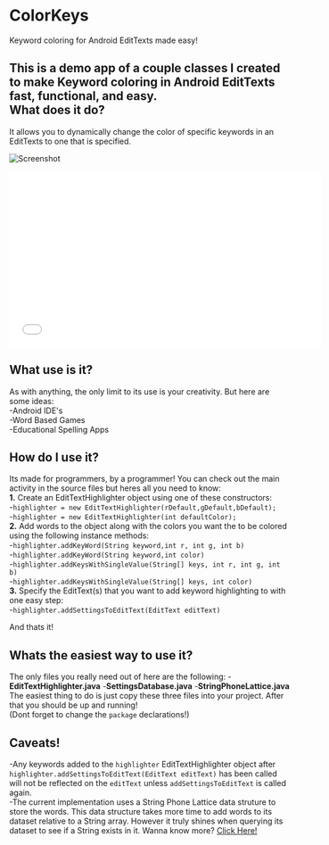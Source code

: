 ColorKeys
=========

Keyword coloring for Android EditTexts made easy!  

This is a demo app of a couple classes I created to make Keyword coloring in Android EditTexts fast, functional, and easy.  
What does it do?
-----------------------------------------------------------------------------------------------------------------------
It allows you to dynamically change the color of specific keywords in an EditTexts to one that is specified.  

<img src="http://i.imgur.com/Zrmz6Yw.png" alt="Screenshot" />

<object width="560" height="315"><param name="movie" value="//www.youtube.com/v/Nil7plWDiXs?version=3&amp;hl=en_US"></param><param name="allowFullScreen" value="true"></param><param name="allowscriptaccess" value="always"></param><embed src="//www.youtube.com/v/Nil7plWDiXs?version=3&amp;hl=en_US" type="application/x-shockwave-flash" width="560" height="315" allowscriptaccess="always" allowfullscreen="true"></embed></object>

What use is it?
-----------------------------------------------------------------------------------------------------------------------
As with anything, the only limit to its use is your creativity. But here are some ideas:  
  -Android IDE's  
  -Word Based Games  
  -Educational Spelling Apps
  
How do I use it?
-----------------------------------------------------------------------------------------------------------------------
Its made for programmers, by a programmer! You can check out the main activity in the source files but heres all you need to know:  
  **1.** Create an EditTextHighlighter object using one of these constructors:  
    -`highlighter = new EditTextHighlighter(rDefault,gDefault,bDefault);`  
    -`highlighter = new EditTextHighlighter(int defaultColor);`  
  **2.** Add words to the object along with the colors you want the to be colored using the following instance methods:  
      -`highlighter.addKeyWord(String keyword,int r, int g, int b)`  
      -`highlighter.addKeyWord(String keyword,int color)`  
      -`highlighter.addKeysWithSingleValue(String[] keys, int r, int g, int b)`  
      -`highlighter.addKeysWithSingleValue(String[] keys, int color)`  
  **3.** Specify the EditText(s) that you want to add keyword highlighting to with one easy step:  
      -`highlighter.addSettingsToEditText(EditText editText)`  
  
  And thats it!

Whats the easiest way to use it?
------------------------------------------------------------------------------------------------------------------------
The only files you really need out of here are the following:
  -**EditTextHighlighter.java**
  -**SettingsDatabase.java**
  -**StringPhoneLattice.java**
The easiest thing to do is just copy these three files into your project. After that you should be up and running!  
(Dont forget to change the `package` declarations!)  

Caveats!
------------------------------------------------------------------------------------------------------------------------
-Any keywords added to the `highlighter` EditTextHighlighter object after `highlighter.addSettingsToEditText(EditText editText)` has been called will not be reflected on the `editText` unless `addSettingsToEditText` is called again.  
-The current implementation uses a String Phone Lattice data struture to store the words. This data structure takes more time to add words to its dataset relative to a String array. However it truly shines when querying its dataset to see if a String exists in it. Wanna know more? [Click Here!](https://github.com/sourabhdesai/StringPhoneLattice)  
